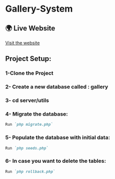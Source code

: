 # Gallery-System
## 🌍 Live Website
[Visit the website](https://alakoumahmad.zapto.org/)

## Project Setup:
### 1-Clone the Project
### 2- Create a new database called : gallery
### 3- cd server/utils
### 4- Migrate the database:
```md
Run `php migrate.php`
```
### 5- Populate the database with initial data:
```md
Run `php seeds.php`
```
### 6- In case you want to delete the tables:
```md
Run `php rollback.php`
```
